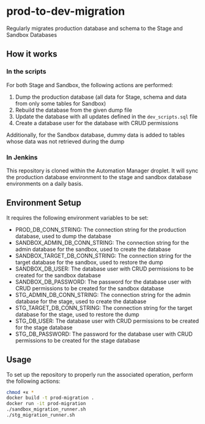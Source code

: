 # prod-to-dev-migration
Regularly migrates production database and schema to the Stage and Sandbox Databases

## How it works

### In the scripts
For both Stage and Sandbox, the following actions are performed:
1. Dump the production database (all data for Stage, schema and data from only some tables for Sandbox)
2. Rebuild the database from the given dump file
3. Update the database with all updates defined in the `dev_scripts.sql` file
4. Create a database user for the database with CRUD permissions

Additionally, for the Sandbox database, dummy data is added to tables whose data was not retrieved during the dump

### In Jenkins

This repository is cloned within the Automation Manager droplet. It will sync the production database environment to the stage and sandbox database environments on a daily basis.

## Environment Setup
It requires the following environment variables to be set:

* PROD_DB_CONN_STRING: The connection string for the production database, used to dump the database
* SANDBOX_ADMIN_DB_CONN_STRING: The connection string for the admin database for the sandbox, used to create the database
* SANDBOX_TARGET_DB_CONN_STRING: The connection string for the target database for the sandbox, used to restore the dump
* SANDBOX_DB_USER: The database user with CRUD permissions to be created for the sandbox database
* SANDBOX_DB_PASSWORD: The password for the database user with CRUD permissions to be created for the sandbox database
* STG_ADMIN_DB_CONN_STRING: The connection string for the admin database for the stage, used to create the database
* STG_TARGET_DB_CONN_STRING: The connection string for the target database for the stage, used to restore the dump
* STG_DB_USER: The database user with CRUD permissions to be created for the stage database
* STG_DB_PASSWORD: The password for the database user with CRUD permissions to be created for the stage database

## Usage

To set up the repository to properly run the associated operation, perform the following actions:

```bash
chmod +x *
docker build -t prod-migration .
docker run -it prod-migration
./sandbox_migration_runner.sh
./stg_migration_runner.sh
```